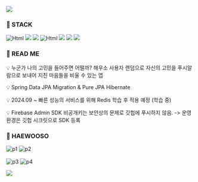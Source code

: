 <img src="https://capsule-render.vercel.app/api?type=waving&color=BDBDC8&height=150&section=header&text=🔥🖥️Haewooso%20Back-End%20Repository!🖥️🔥&fontSize=30&fontAlignY=30" />

### 📌 STACK
<img alt="Html" src ="https://img.shields.io/badge/JAVA-grey"></img>
<img src="https://img.shields.io/badge/SpringBoot-darkgreen?style=flat&logo=Spring Boot&logoColor=black"/>
<img src="https://img.shields.io/badge/REST API-olive"/>
<img alt="Html" src ="https://img.shields.io/badge/Firebaae Cloud Messaging-darkgrey"></img>
<img src="https://img.shields.io/badge/Spring Data JPA-darkgreen"/>
<img src="https://img.shields.io/badge/PostgreSQL-cadetblue?style=flat&logo=PostgreSQL&logoColor=black"/>
<img src="https://img.shields.io/badge/Swagger-olive"/>

### 📌 READ ME
💡 누군가 나의 고민을 들어주면 어떨까? 해우소 사용자 랜덤으로 자신의 고민을 푸시알람으로 보내어 지친 마음들을 비울 수 있는 앱

💡 Spring Data JPA Migration & Pure JPA Hibernate

💡 2024.09 ~ 빠른 성능의 서비스를 위해 Redis 학습 후 적용 예정 (학습 중)

💡 Firebase Admin SDK 비공개키는 보안상의 문제로 깃헙에 푸시하지 않음. -> 운영 환경은 깃헙 시크릿으로 SDK 등록

### 📌 HAEWOOSO
![p1](https://github.com/user-attachments/assets/4bc96649-e3c6-4142-a265-e63f431dd1c4)
![p2](https://github.com/user-attachments/assets/b0a88566-3cb0-4596-b6c9-a09d45ca6344)
<br>
<br>
![p3](https://github.com/user-attachments/assets/4f0c3716-a9ca-4ab1-b0a2-3a36a3584ad0)
![p4](https://github.com/user-attachments/assets/45ed2721-3e2d-47dc-9511-c2bf37761515)

<img src="https://capsule-render.vercel.app/api?type=waving&color=BDBDC8&height=150&section=footer" />
